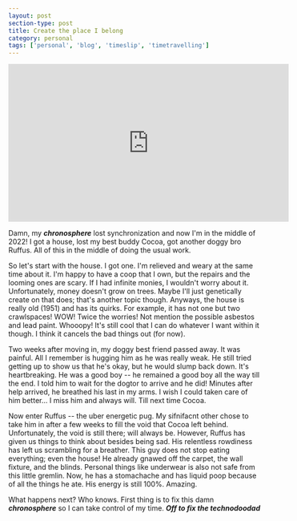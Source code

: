 ```yaml
---
layout: post
section-type: post
title: Create the place I belong
category: personal
tags: ['personal', 'blog', 'timeslip', 'timetravelling']
---
```


<p align="center">
        <div class="videoWrapper">
<iframe width="560" height="315" src="https://www.youtube.com/embed/D_Oyplmhhv0" title="YouTube video player" frameborder="0" allow="accelerometer; autoplay; clipboard-write; encrypted-media; gyroscope; picture-in-picture" allowfullscreen></iframe>
        </div>
</p>

Damn, my <b><i>chronosphere</b></i> lost synchronization and now I'm in the middle of 2022! I got a house, lost my best buddy Cocoa, got another doggy bro Ruffus. All of this in the middle of doing the usual work. 

So let's start with the house. I got one. I'm relieved and weary at the same time about it. I'm happy to have a coop that I own, but the repairs and the looming ones are scary. If I had infinite monies, I wouldn't worry about it. Unfortunately, money doesn't grow on trees. Maybe I'll just genetically create on that does; that's another topic though. Anyways, the house is really old (1951) and has its quirks. For example, it has not one but two crawlspaces! WOW! Twice the worries! Not mention the possible asbestos and lead paint. Whooopy! It's still cool that I can do whatever I want within it though. I think it cancels the bad things out (for now).

Two weeks after moving in, my doggy best friend passed away. It was painful. All I remember is hugging him as he was really weak. He still tried getting up to show us that he's okay, but he would slump back down. It's heartbreaking. He was a good boy -- he remained a good boy all the way till the end. I told him to wait for the dogtor to arrive and he did! Minutes after help arrived, he breathed his last in my arms. I wish I could taken care of him better... I miss him and always will. Till next time Cocoa.

Now enter Ruffus -- the uber energetic pug. My sifnifacnt other chose to take him in after a few weeks to fill the void that Cocoa left behind. Unfortunately, the void is still there; will always be. However, Ruffus has given us things to think about besides being sad. His relentless rowdiness has left us scrambling for a breather. This guy does not stop eating everything; even the house! He already gnawed off the carpet, the wall fixture, and the blinds. Personal things like underwear is also not safe from this little gremlin. Now, he has a stomachache and has liquid poop because of all the things he ate. His energy is still 100%. Amazing.

What happens next? Who knows. First thing is to fix this damn <b><i>chronosphere</b></i> so I can take control of my time. <b><i>**Off to fix the technodoodad**</b></i>


